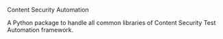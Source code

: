 Content Security Automation

A Python package to handle all common libraries of Content Security Test Automation framework.